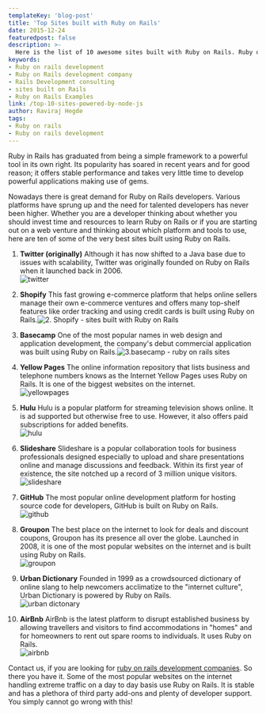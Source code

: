 ```yaml
---
templateKey: 'blog-post'
title: 'Top Sites built with Ruby on Rails'
date: 2015-12-24
featuredpost: false
description: >-
  Here is the list of 10 awesome sites built with Ruby on Rails. Ruby on Rails is robust and good for Rapid development.
keywords:
- Ruby on rails development
- Ruby on Rails development company
- Rails Development consulting
- sites built on Rails
- Ruby on Rails Examples
link: /top-10-sites-powered-by-node-js
author: Raviraj Hegde 
tags:
- Ruby on rails
- Ruby on rails development
---
```


Ruby in Rails has graduated from being a simple framework to a powerful tool in its own right. Its popularity has soared in recent years and for good reason; it offers stable performance and takes very little time to develop powerful applications making use of gems.

Nowadays there is great demand for Ruby on Rails developers. Various platforms have sprung up and the need for talented developers has never been higher. Whether you are a developer thinking about whether you should invest time and resources to learn Ruby on Rails or if you are starting out on a web venture and thinking about which platform and tools to use, here are ten of some of the very best sites built using Ruby on Rails.

1. **Twitter (originally)**
Although it has now shifted to a Java base due to issues with scalability, Twitter was originally founded on Ruby on Rails when it launched back in 2006.  
![twitter][1]

2. **Shopify** 
This fast growing e-commerce platform that helps online sellers manage their own e-commerce ventures and offers many top-shelf features like order tracking and using credit cards is built using Ruby on Rails.![2. Shopify - sites built with Ruby on Rails][2]

 
3. **Basecamp**
One of the most popular names in web design and application development, the company's debut commercial application was built using Ruby on Rails.![3.basecamp - ruby on rails sites][3]  

 
4. **Yellow Pages**
The online information repository that lists business and telephone numbers knows as the Internet Yellow Pages uses Ruby on Rails. It is one of the biggest websites on the internet.  
![yellowpages][4]

 
5. **Hulu**
Hulu is a popular platform for streaming television shows online. It is ad supported but otherwise free to use. However, it also offers paid subscriptions for added benefits.  
![hulu][5]

 
6. **Slideshare**
Slideshare is a popular collaboration tools for business professionals designed especially to upload and share presentations online and manage discussions and feedback. Within its first year of existence, the site notched up a record of 3 million unique visitors.  
![slideshare][6]


7. **GitHub**
The most popular online development platform for hosting source code for developers, GitHub is built on Ruby on Rails.  
![github][7]


8. **Groupon**
The best place on the internet to look for deals and discount coupons, Groupon has its presence all over the globe. Launched in 2008, it is one of the most popular websites on the internet and is built using Ruby on Rails.  
![groupon][8]

 
9. **Urban Dictionary** 
Founded in 1999 as a crowdsourced dictionary of online slang to help newcomers acclimatize to the "internet culture", Urban Dictionary is powered by Ruby on Rails.  
![urban dictonary][9]

 
10. **AirBnb**
AirBnb is the latest platform to disrupt established business by allowing travellers and visitors to find accommodations in "homes" and for homeowners to rent out spare rooms to individuals. It uses Ruby on Rails.  
![airbnb][10]

 
Contact us, if you are looking for [ruby on rails development companies][11]. So there you have it. Some of the most popular websites on the internet handling extreme traffic on a day to day basis use Ruby on Rails. It is stable and has a plethora of third party add-ons and plenty of developer support. You simply cannot go wrong with this! 

[1]: ./images/twitter-1024x591.png
[2]: ./images/2.-Shopify-sites-built-with-Ruby-on-Rails-1024x656.png
[3]: ./images/3.basecamp-ruby-on-rails-sites-1024x719.png
[4]: ./images/yellowpages-1024x519.png
[5]: ./images/hulu-1024x446.png
[6]: ./images/slideshare-1024x660.png
[7]: ./images/github-1024x645.png
[8]: ./images/groupon-1024x569.png
[9]: ./images/urban-dictonary-1024x572.png
[10]: ./images/airbnb-1024x581.png
[11]: /ruby-on-rails-developers-consulting-bangalore/

  